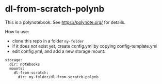# dl-from-scratch-polynb

This is a polynotebook. See https://polynote.org/ for details.

How to use:
- clone this repo in a folder `my-folder`
- if it does not exist yet, create config.yml by copying config-template.yml
- edit config.yml, and add a new storage mount:

```
storage:
  dir: notebooks
  mounts:
    dl-from-scratch:
      dir: my-folder/dl-from-scratch-polynb
```
